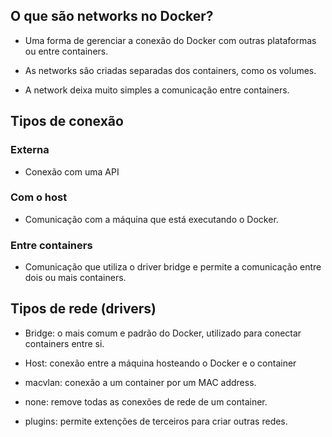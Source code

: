## O que são networks no Docker?

   - Uma forma de gerenciar a conexão do Docker com outras plataformas ou entre containers.

   - As networks são criadas separadas dos containers, como os volumes.

   - A network deixa muito simples a comunicação entre containers.


## Tipos de conexão

   ### Externa
   
   - Conexão com uma API

   ### Com o host

   - Comunicação com a máquina que está executando o Docker.

   ### Entre containers

   - Comunicação que utiliza o driver bridge e permite a comunicação entre dois ou mais containers.


## Tipos de rede (drivers)

   - Bridge: o mais comum e padrão do Docker, utilizado para conectar containers entre si.

   - Host: conexão entre a máquina hosteando o Docker e o container

   - macvlan: conexão a um container por um MAC address.

   - none: remove todas as conexões de rede de um container.

   - plugins: permite extenções de terceiros para criar outras redes.